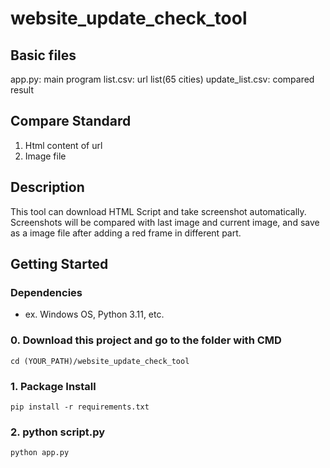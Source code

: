 # website_update_check_tool
## Basic files
app.py: main program
list.csv: url list(65 cities)
update_list.csv: compared result

## Compare Standard
1. Html content of url
2. Image file

## Description
This tool can download HTML Script and take screenshot automatically.
Screenshots will be compared with last image and current image, and save as a image file after adding a red frame in different part.

## Getting Started
### Dependencies

* ex. Windows OS, Python 3.11, etc.

### 0. Download this project and go to the folder with CMD
```
cd (YOUR_PATH)/website_update_check_tool
```

### 1. Package Install
```
pip install -r requirements.txt
```

### 2. python script.py
```
python app.py
```
